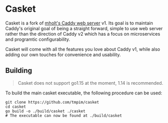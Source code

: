 # Casket

Casket is a fork of [mholt's Caddy web server](https://github.com/caddyserver/caddy) v1.
Its goal is to maintain Caddy's original goal of being a straight forward, simple
to use web server rather than the direction of Caddy v2 which has a focus on
microservices and programtic configurability.

Casket will come with all the features you love about Caddy v1, while also
adding our own touches for convenience and usability.

## Building

> Casket does not support go1.15 at the moment, 1.14 is recommended.

To build the main casket executable, the following procedure can be used:
```
git clone https://github.com/tmpim/casket
cd casket
go build -o ./build/casket ./casket
# The executable can now be found at ./build/casket
```
